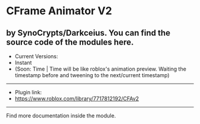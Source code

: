 # CFrame Animator V2
by SynoCrypts/Darkceius.
You can find the source code of the modules here.
----------------------------
- Current Versions:
- Instant
- (Soon: Time | Time will be like roblox's animation preview. Waiting the timestamp before and tweening to the next/current timestamp)

------------

- Plugin link:
- https://www.roblox.com/library/7717812192/CFAv2

------------
Find more documentation inside the module. 
